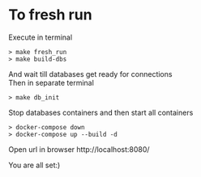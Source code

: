 # To fresh run
Execute in terminal
```
> make fresh_run 
> make build-dbs
```
And wait till databases get ready for connections\
Then in separate terminal
```
> make db_init
```
Stop databases containers and then start all containers 
```
> docker-compose down
> docker-compose up --build -d
```

Open url in browser http://localhost:8080/

You are all set:)
